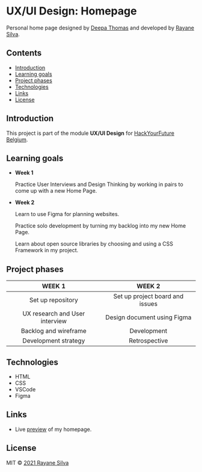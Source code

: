 # UX/UI Design: Homepage

Personal home page designed by [Deepa Thomas](https://github.com/deepa-thomas) and developed by [Rayane Silva](https://github.com/rayanejsilva).

## Contents

  - [Introduction](#introduction)
  - [Learning goals](#learning-goals)
  - [Project phases](#project-phases)
  - [Technologies](#technologies)
  - [Links](#links)
  - [License](#license)

## Introduction

This project is part of the module **UX/UI Design** for [HackYourFuture Belgium](https://hackyourfuture.be/).

## Learning goals

-  **Week 1**

   Practice User Interviews and Design Thinking by working in pairs to come up with a new Home Page.

-  **Week 2**

   Learn to use Figma for planning websites.

   Practice solo development by turning my backlog into my new Home Page.

   Learn about open source libraries by choosing and using a CSS Framework in my project.

## Project phases

|           **WEEK 1**           |           **WEEK 2**            |
| :----------------------------: | :-----------------------------: |
|       Set up repository        | Set up project board and issues |
| UX research and User interview |   Design document using Figma   |
|     Backlog and wireframe      |           Development           |
|      Development strategy      |          Retrospective          |

## Technologies

-  HTML
-  CSS
-  VSCode
-  Figma

## Links

-  Live [preview](https://rayanejsilva.github.io/UX-UI-Design-Homepage/) of my homepage.

## License

MIT © [2021 Rayane Silva](https://github.com/rayanejsilva/UX-UI-Design-Homepage/blob/main/LICENSE)
